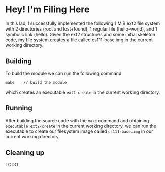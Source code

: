 # Hey! I'm Filing Here

In this lab, I successfully implemented the following 1 MiB ext2 file system with 2 directories (root and lost+found), 1 regular file (hello-world), and 1 symbolic link (hello). Given the ext2 structures and some initial skeleton code, my file system creates a file called cs111-base.img in the current working directory.

## Building

To build the module we can run the following command

```shell
make 	// build the module
```
which creates an executable `ext2-create` in the current working directory.

## Running

After building the source code with the `make` command and obtaining `executable ext2-create` in the current working directory, we can run the executable to create our filesystem image called `cs111-base.img` in our current working directory.


## Cleaning up

TODO
